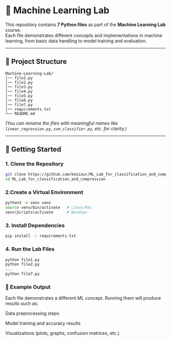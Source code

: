 # 🤖 Machine Learning Lab

This repository contains **7 Python files** as part of the **Machine Learning Lab** course.  
Each file demonstrates different concepts and implementations in machine learning, from basic data handling to model training and evaluation.

---

## 📂 Project Structure
```plaintext
Machine-Learning-Lab/
│── file1.py
│── file2.py
│── file3.py
│── file4.py
│── file5.py
│── file6.py
│── file7.py
│── requirements.txt
└── README.md
```

*(You can rename the files with meaningful names like `linear_regression.py`, `svm_classifier.py`, etc. for clarity.)*

---

## 🚀 Getting Started

### 1. Clone the Repository
```bash
git clone https://github.com/kmziaur/ML_Lab_for_classification_and_compression.git
cd ML_Lab_for_classification_and_compression
```

### 2.Create a Virtual Environment
```bash
python3 -m venv venv
source venv/bin/activate   # Linux/Mac
venv\Scripts\activate      # Windows
```
### 3. Install Dependencies
```bash
pip install -r requirements.txt
```
### 4. Run the Lab Files
```bash
python file1.py
python file2.py
...
python file7.py
```
### 🧪 Example Output
Each file demonstrates a different ML concept. Running them will produce results such as:

Data preprocessing steps

Model training and accuracy results

Visualizations (plots, graphs, confusion matrices, etc.)

